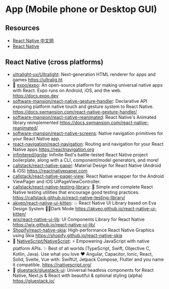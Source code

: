 # App (Mobile phone or Desktop GUI)

## Resources

- [React Native 中文网](https://reactnative.cn/)
- [React Native](https://reactnative.dev/)

## React Native (cross platforms)

- [ultralight-ux/Ultralight](https://github.com/ultralight-ux/Ultralight):
  Next-generation HTML renderer for apps and games <https://ultralig.ht>
- 🌟 [expo/expo](https://github.com/expo/expo): An open-source platform for
  making universal native apps with React. Expo runs on Android, iOS, and the
  web. <https://docs.expo.dev>
- [software-mansion/react-native-gesture-handler](https://github.com/software-mansion/react-native-gesture-handler):
  Declarative API exposing platform native touch and gesture system to React
  Native. <https://docs.swmansion.com/react-native-gesture-handler/>
- [software-mansion/react-native-reanimated](https://github.com/software-mansion/react-native-reanimated):
  React Native's Animated library reimplemented
  <https://docs.swmansion.com/react-native-reanimated/>
- [software-mansion/react-native-screens](https://github.com/software-mansion/react-native-screens):
  Native navigation primitives for your React Native app.
- [react-navigation/react-navigation](https://github.com/react-navigation/react-navigation):
  Routing and navigation for your React Native apps
  <https://reactnavigation.org>
- [infinitered/ignite](https://github.com/infinitered/ignite): Infinite Red's
  battle-tested React Native project boilerplate, along with a CLI,
  component/model generators, and more!
- [callstack/react-native-paper](https://github.com/callstack/react-native-paper):
  Material Design for React Native (Android & iOS)
  <https://reactnativepaper.com>
- [callstack/react-native-pager-view](https://github.com/callstack/react-native-pager-view):
  React Native wrapper for the Android ViewPager and iOS UIPageViewController.
- [callstack/react-native-testing-library](https://github.com/callstack/react-native-testing-library):
  🦉 Simple and complete React Native testing utilities that encourage good
  testing practices. <https://callstack.github.io/react-native-testing-library/>
- [akveo/react-native-ui-kitten](https://github.com/akveo/react-native-ui-kitten):
  💥 React Native UI Library based on Eva Design System 🌚✨Dark Mode
  <https://akveo.github.io/react-native-ui-kitten/>
- [wix/react-native-ui-lib](https://github.com/wix/react-native-ui-lib): UI
  Components Library for React Native
  <https://wix.github.io/react-native-ui-lib/>
- [Shopify/react-native-skia](https://github.com/Shopify/react-native-skia):
  High-performance React Native Graphics using Skia
  <https://shopify.github.io/react-native-skia>
- 🌟 [NativeScript/NativeScript](https://github.com/NativeScript/NativeScript):
  ⚡ Empowering JavaScript with native platform APIs. ✨ Best of all worlds
  (TypeScript, Swift, Objective C, Kotlin, Java). Use what you love ❤️ Angular,
  Capacitor, Ionic, React, Solid, Svelte, Vue with: SwiftUI, Jetpack Compose,
  Flutter and you name it compatible. <https://nativescript.org/>
- 🌟 [gluestack/gluestack-ui](https://github.com/gluestack/gluestack-ui):
  Universal headless components for React Native, Next.js & React with beautiful
  & optional styling (alpha) <https://gluestack.io/>
